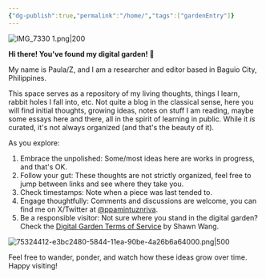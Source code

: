 ```yaml
---
{"dg-publish":true,"permalink":"/home/","tags":["gardenEntry"]}
---
```



![IMG_7330 1.png|200](/img/user/IMG_7330%201.png)

**Hi there! You've found my digital garden! 🌻**

My name is Paula/Z, and I am a researcher and editor based in Baguio City, Philippines. 

This space serves as a repository of my living thoughts, things I learn, rabbit holes I fall into, etc. Not quite a blog in the classical sense, here you will find initial thoughts, growing ideas, notes on stuff I am reading,  maybe some essays here and there, all in the spirit of learning in public. While it *is* curated, it's not always organized (and that's the beauty of it).

As you explore:
1. Embrace the unpolished: Some/most ideas here are works in progress, and that's OK.
2. Follow your gut: These thoughts are not strictly organized, feel free to jump between links and see where they take you.
3. Check timestamps: Note when a piece was last tended to.
6. Engage thoughtfully: Comments and discussions are welcome, you can find me on X/Twitter at [@ppamintuznriva](https://x.com/ppamintuznriva).
7. Be a responsible visitor: Not sure where you stand in the digital garden? Check the [Digital Garden Terms of Service](https://www.swyx.io/digital-garden-tos) by Shawn Wang.

![75324412-e3bc2480-5844-11ea-90be-4a26b6a64000.png|500](/img/user/75324412-e3bc2480-5844-11ea-90be-4a26b6a64000.png)

Feel free to wander, ponder, and watch how these ideas grow over time. 
Happy visiting!











